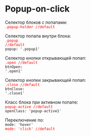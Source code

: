 # Popup-on-click

Селектор блоков с попапами:<br>
<code style="color: #f00">.popup-holder //default</code><br>

Селектор попапа внутри блока:<br>
<code style="color: #f00">.popup //default</code><br>
<code>popup: '.popup1'</code><br>

Селектор кнопки открывающей попап:<br>
<code style="color: #f00">.open //default</code><br>
<code>btnOpen: '.open1'</code><br>

Селектор кнопки закрывающей попап:<br>
<code style="color: #f00">.close //default</code><br>
<code>btnClose: '.close1'</code><br>

Класс блока при активном попапе:<br>
<code style="color: #f00">popup-active //default</code><br>
<code>openClass: 'popup-active1'</code><br>

Переключение по:<br>
<code>mode: 'hover'</code><br>
<code style="color: red">mode: 'click' //default</code>
